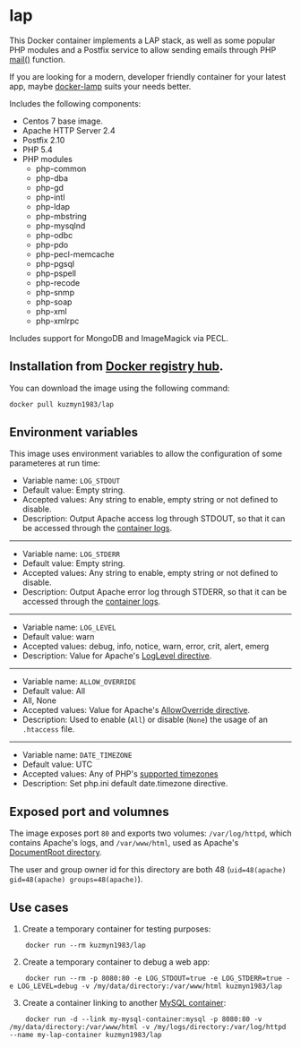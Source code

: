 lap
==========



This Docker container implements a LAP stack, as well as some popular PHP modules and a Postfix service to allow sending emails through PHP [mail()](http://php.net/manual/en/function.mail.php) function.

If you are looking for a modern, developer friendly container for your latest app, maybe [docker-lamp](https://github.com/rkuzmyn/docker-lamp) suits your needs better.

Includes the following components:

 * Centos 7 base image.
 * Apache HTTP Server 2.4
 * Postfix 2.10
 * PHP 5.4
 * PHP modules
 	* php-common
	* php-dba
	* php-gd
	* php-intl
	* php-ldap
	* php-mbstring
	* php-mysqlnd
	* php-odbc
	* php-pdo
	* php-pecl-memcache
	* php-pgsql
	* php-pspell
	* php-recode
	* php-snmp
	* php-soap
	* php-xml
	* php-xmlrpc

Includes support for MongoDB and ImageMagick via PECL.

Installation from [Docker registry hub](https://registry.hub.docker.com/r/kuzmyn1983/lap/).
----

You can download the image using the following command:

```bash
docker pull kuzmyn1983/lap
```

Environment variables
----

This image uses environment variables to allow the configuration of some parameteres at run time:

* Variable name: `LOG_STDOUT`
* Default value: Empty string.
* Accepted values: Any string to enable, empty string or not defined to disable.
* Description: Output Apache access log through STDOUT, so that it can be accessed through the [container logs](https://docs.docker.com/reference/commandline/logs/).

----

* Variable name: `LOG_STDERR`
* Default value: Empty string.
* Accepted values: Any string to enable, empty string or not defined to disable.
* Description: Output Apache error log through STDERR, so that it can be accessed through the [container logs](https://docs.docker.com/reference/commandline/logs/).

----

* Variable name: `LOG_LEVEL`
* Default value: warn
* Accepted values: debug, info, notice, warn, error, crit, alert, emerg
* Description: Value for Apache's [LogLevel directive](http://httpd.apache.org/docs/2.4/en/mod/core.html#loglevel).

----

* Variable name: `ALLOW_OVERRIDE`
* Default value: All
* All, None
* Accepted values: Value for Apache's [AllowOverride directive](http://httpd.apache.org/docs/2.4/en/mod/core.html#allowoverride).
* Description: Used to enable (`All`) or disable (`None`) the usage of an `.htaccess` file.

----

* Variable name: `DATE_TIMEZONE`
* Default value: UTC
* Accepted values: Any of PHP's [supported timezones](http://php.net/manual/en/timezones.php)
* Description: Set php.ini default date.timezone directive.

Exposed port and volumnes
----

The image exposes port `80` and exports two volumes: `/var/log/httpd`, which contains Apache's logs, and `/var/www/html`, used as Apache's [DocumentRoot directory](http://httpd.apache.org/docs/2.4/en/mod/core.html#documentroot).

The user and group owner id for this directory are both 48 (`uid=48(apache) gid=48(apache) groups=48(apache)`).

Use cases
----

1. Create a temporary container for testing purposes:

```
	docker run --rm kuzmyn1983/lap
```

2. Create a temporary container to debug a web app:

```
	docker run --rm -p 8080:80 -e LOG_STDOUT=true -e LOG_STDERR=true -e LOG_LEVEL=debug -v /my/data/directory:/var/www/html kuzmyn1983/lap
```

3. Create a container linking to another [MySQL container](https://registry.hub.docker.com/_/mysql/):

```
	docker run -d --link my-mysql-container:mysql -p 8080:80 -v /my/data/directory:/var/www/html -v /my/logs/directory:/var/log/httpd --name my-lap-container kuzmyn1983/lap
```
